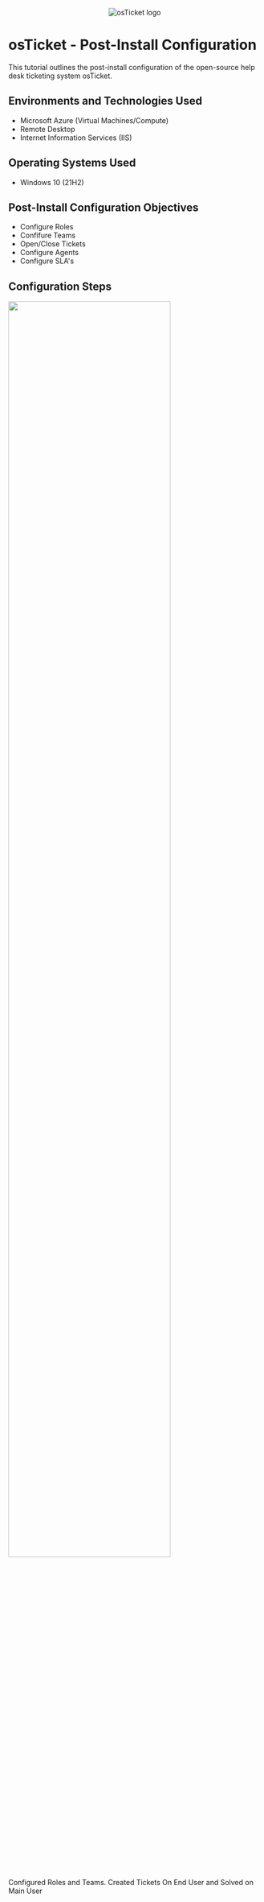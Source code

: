 <p align="center">
<img src="https://i.imgur.com/Clzj7Xs.png" alt="osTicket logo"/>
</p>

<h1>osTicket - Post-Install Configuration</h1>
This tutorial outlines the post-install configuration of the open-source help desk ticketing system osTicket.<br />

<h2>Environments and Technologies Used</h2>

- Microsoft Azure (Virtual Machines/Compute)
- Remote Desktop
- Internet Information Services (IIS)

<h2>Operating Systems Used </h2>

- Windows 10</b> (21H2)

<h2>Post-Install Configuration Objectives</h2>

- Configure Roles
- Confifure Teams
- Open/Close Tickets
- Configure Agents
- Configure SLA's

<h2>Configuration Steps</h2>

<p>
<img src="https://imgur.com/Ui4arXb.png" height="80%" width="80%" 
</p>
<p>
Configured Roles and Teams. Created Tickets On End User and Solved on Main User
</p>
<br />



